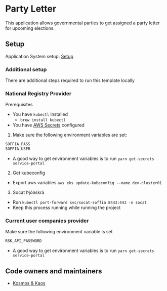 # Party Letter

This application allows governmental parties to get assigned a party letter for upcoming elections.

## Setup

Application System setup: [Setup](https://docs.devland.is/handbook/apps/application-system)

### Additional setup

There are additional steps required to run this template locally

### National Registry Provider

Prerequisites

- You have `kubectl` installed
  - `brew install kubectl`
- You have [AWS Secrets](../../../../handbook/repository/aws-secrets.md) configured

1. Make sure the following environment variables are set:

```bash
SOFFIA_PASS
SOFFIA_USER
```

- A good way to get environment variables is to run `yarn get-secrets service-portal`

2. Get kubeconfig

- Export aws variables `aws eks update-kubeconfig --name dev-cluster01`

3. Socat Þjóðskrá

- Run `kubectl port-forward svc/socat-soffia 8443:443 -n socat`
- Keep this process running while running the project

### Current user companies provider

Make sure the following environment variable is set

```bash
RSK_API_PASSWORD
```

- A good way to get environment variables is to run `yarn get-secrets service-portal`

## Code owners and maintainers

- [Kosmos & Kaos](https://github.com/orgs/island-is/teams/kosmos-kaos)
